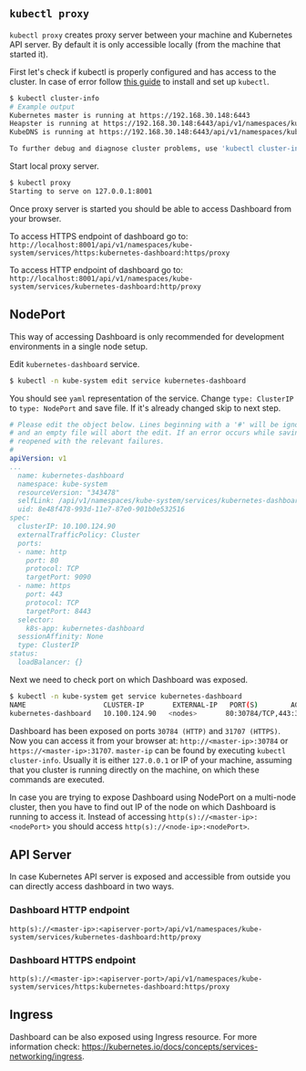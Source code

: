 ## `kubectl proxy`

`kubectl proxy` creates proxy server between your machine and Kubernetes API server. By default it is only accessible locally (from the machine that started it).

First let's check if kubectl is properly configured and has access to the cluster. In case of error follow [this guide](https://kubernetes.io/docs/tasks/tools/install-kubectl/) to install and set up `kubectl`.
```sh
$ kubectl cluster-info
# Example output
Kubernetes master is running at https://192.168.30.148:6443
Heapster is running at https://192.168.30.148:6443/api/v1/namespaces/kube-system/services/heapster/proxy
KubeDNS is running at https://192.168.30.148:6443/api/v1/namespaces/kube-system/services/kube-dns/proxy

To further debug and diagnose cluster problems, use 'kubectl cluster-info dump'.
```

Start local proxy server.
```sh
$ kubectl proxy
Starting to serve on 127.0.0.1:8001
```

Once proxy server is started you should be able to access Dashboard from your browser.

To access HTTPS endpoint of dashboard go to: `http://localhost:8001/api/v1/namespaces/kube-system/services/https:kubernetes-dashboard:https/proxy`


To access HTTP endpoint of dashboard go to: `http://localhost:8001/api/v1/namespaces/kube-system/services/kubernetes-dashboard:http/proxy`

## NodePort

This way of accessing Dashboard is only recommended for development environments in a single node setup. 

Edit `kubernetes-dashboard` service.
```sh
$ kubectl -n kube-system edit service kubernetes-dashboard
```

You should see `yaml` representation of the service. Change `type: ClusterIP` to `type: NodePort` and save file. If it's already changed skip to next step.
```yaml
# Please edit the object below. Lines beginning with a '#' will be ignored,
# and an empty file will abort the edit. If an error occurs while saving this file will be
# reopened with the relevant failures.
#
apiVersion: v1
...
  name: kubernetes-dashboard
  namespace: kube-system
  resourceVersion: "343478"
  selfLink: /api/v1/namespaces/kube-system/services/kubernetes-dashboard-head
  uid: 8e48f478-993d-11e7-87e0-901b0e532516
spec:
  clusterIP: 10.100.124.90
  externalTrafficPolicy: Cluster
  ports:
  - name: http
    port: 80
    protocol: TCP
    targetPort: 9090
  - name: https
    port: 443
    protocol: TCP
    targetPort: 8443
  selector:
    k8s-app: kubernetes-dashboard
  sessionAffinity: None
  type: ClusterIP
status:
  loadBalancer: {}
```

Next we need to check port on which Dashboard was exposed.
```sh
$ kubectl -n kube-system get service kubernetes-dashboard
NAME                   CLUSTER-IP       EXTERNAL-IP   PORT(S)        AGE
kubernetes-dashboard   10.100.124.90   <nodes>       80:30784/TCP,443:31707/TCP   21h
```

Dashboard has been exposed on ports `30784 (HTTP)` and `31707 (HTTPS)`. Now you can access it from your browser at: `http://<master-ip>:30784` or `https://<master-ip>:31707`. `master-ip` can be found by executing `kubectl cluster-info`. Usually it is either `127.0.0.1` or IP of your machine, assuming that you cluster is running directly on the machine, on which these commands are executed.

In case you are trying to expose Dashboard using NodePort on a multi-node cluster, then you have to find out IP of the node on which Dashboard is running to access it. Instead of accessing `http(s)://<master-ip>:<nodePort>` you should access `http(s)://<node-ip>:<nodePort>`.

## API Server

In case Kubernetes API server is exposed and accessible from outside you can directly access dashboard in two ways.

### Dashboard HTTP endpoint
`http(s)://<master-ip>:<apiserver-port>/api/v1/namespaces/kube-system/services/kubernetes-dashboard:http/proxy`

### Dashboard HTTPS endpoint
`http(s)://<master-ip>:<apiserver-port>/api/v1/namespaces/kube-system/services/https:kubernetes-dashboard:https/proxy`

## Ingress

Dashboard can be also exposed using Ingress resource. For more information check: https://kubernetes.io/docs/concepts/services-networking/ingress.